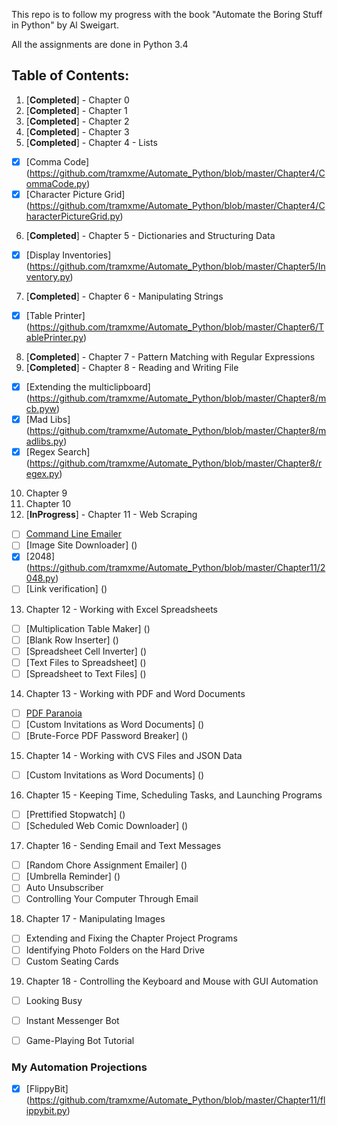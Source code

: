 This repo is to follow my progress with the book "Automate the Boring Stuff in Python" by Al Sweigart.

All the assignments are done in Python 3.4

## Table of Contents:
1. [**Completed**] - Chapter 0
2. [**Completed**] - Chapter 1
3. [**Completed**] - Chapter 2
4. [**Completed**] - Chapter 3
5. [**Completed**] - Chapter 4 - Lists
  * [X] [Comma Code] (https://github.com/tramxme/Automate_Python/blob/master/Chapter4/CommaCode.py)
  * [X] [Character Picture Grid] (https://github.com/tramxme/Automate_Python/blob/master/Chapter4/CharacterPictureGrid.py)
6. [**Completed**] - Chapter 5 - Dictionaries and Structuring Data
  * [X] [Display Inventories] (https://github.com/tramxme/Automate_Python/blob/master/Chapter5/Inventory.py)
7. [**Completed**] - Chapter 6 - Manipulating Strings
  * [X] [Table Printer] (https://github.com/tramxme/Automate_Python/blob/master/Chapter6/TablePrinter.py)
8. [**Completed**] - Chapter 7 - Pattern Matching with Regular Expressions
9. [**Completed**] - Chapter 8 - Reading and Writing File
  * [X] [Extending the multiclipboard] (https://github.com/tramxme/Automate_Python/blob/master/Chapter8/mcb.pyw)
  * [X] [Mad Libs] (https://github.com/tramxme/Automate_Python/blob/master/Chapter8/madlibs.py)
  * [X] [Regex Search] (https://github.com/tramxme/Automate_Python/blob/master/Chapter8/regex.py)
10. Chapter 9
11. Chapter 10
12. [**InProgress**] - Chapter 11 - Web Scraping
  * [ ] [Command Line Emailer]()
  * [ ] [Image Site Downloader] ()
  * [X] [2048] (https://github.com/tramxme/Automate_Python/blob/master/Chapter11/2048.py)
  * [ ] [Link verification] ()
13. Chapter 12 - Working with Excel Spreadsheets
  * [ ] [Multiplication Table Maker] ()
  * [ ] [Blank Row Inserter] ()
  * [ ] [Spreadsheet Cell Inverter] ()
  * [ ] [Text Files to Spreadsheet] ()
  * [ ] [Spreadsheet to Text Files] ()
14. Chapter 13 - Working with PDF and Word Documents
  * [ ] [PDF Paranoia]()
  * [ ] [Custom Invitations as Word Documents] ()
  * [ ] [Brute-Force PDF Password Breaker] ()
15. Chapter 14 - Working with CVS Files and JSON Data
  * [ ] [Custom Invitations as Word Documents] ()
16. Chapter 15 - Keeping Time, Scheduling Tasks, and Launching Programs
  * [ ] [Prettified Stopwatch] ()
  * [ ] [Scheduled Web Comic Downloader] ()
17. Chapter 16 - Sending Email and Text Messages
  * [ ] [Random Chore Assignment Emailer] ()
  * [ ] [Umbrella Reminder] ()
  * [ ] Auto Unsubscriber
  * [ ] Controlling Your Computer Through Email
18. Chapter 17 - Manipulating Images
  * [ ] Extending and Fixing the Chapter Project Programs
  * [ ] Identifying Photo Folders on the Hard Drive
  * [ ] Custom Seating Cards
19. Chapter 18 - Controlling the Keyboard and Mouse with GUI Automation
  * [ ] Looking Busy
  * [ ] Instant Messenger Bot
  * [ ] Game-Playing Bot Tutorial


### My Automation Projections
  * [X] [FlippyBit] (https://github.com/tramxme/Automate_Python/blob/master/Chapter11/flippybit.py)
